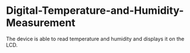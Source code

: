 # Digital-Temperature-and-Humidity-Measurement
The device is able to read temperature and humidity and displays it on the LCD. 
